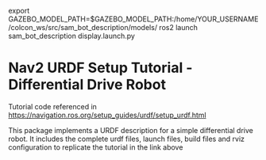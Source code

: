 export GAZEBO_MODEL_PATH=$GAZEBO_MODEL_PATH:/home/YOUR_USERNAME/colcon_ws/src/sam_bot_description/models/
ros2 launch sam_bot_description display.launch.py



# Nav2 URDF Setup Tutorial - Differential Drive Robot
Tutorial code referenced in https://navigation.ros.org/setup_guides/urdf/setup_urdf.html

This package implements a URDF description for a simple differential drive robot. It includes the complete urdf files, launch files, build files and rviz configuration to replicate the tutorial in the link above